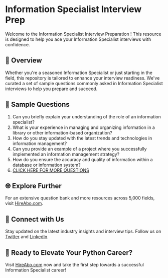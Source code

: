 # Information Specialist Interview Prep

Welcome to the Information Specialist Interview Preparation ! This resource is designed to help you ace your Information Specialist interviews with confidence.

## 🚀 Overview

Whether you're a seasoned Information Specialist or just starting in the field, this repository is tailored to enhance your interview readiness. We've curated a set of sample questions commonly asked in Information Specialist interviews to help you prepare and succeed.

## 📝 Sample Questions

1. Can you briefly explain your understanding of the role of an information specialist?
2. What is your experience in managing and organizing information in a library or other information-based organization?
3. How do you stay updated with the latest trends and technologies in information management?
4. Can you provide an example of a project where you successfully implemented an information management strategy?
5. How do you ensure the accuracy and quality of information within a database or information system?
6. [CLICK HERE FOR MORE QUESTIONS](https://hireabo.com/job/18_1_1/Information%20Specialist)

## 🌐 Explore Further

For an extensive question bank and more resources across 5,000 fields, visit [HireAbo.com](https://www.hireabo.com).

## 📱 Connect with Us

Stay updated on the latest industry insights and interview tips. Follow us on [Twitter](https://twitter.com/hireabo) and [LinkedIn](https://www.linkedin.com/in/hire-abo-3609972a8/).

## 🚀 Ready to Elevate Your Python Career?

Visit [HireAbo.com](https://www.hireabo.com) now and take the first step towards a successful Information Specialist career!